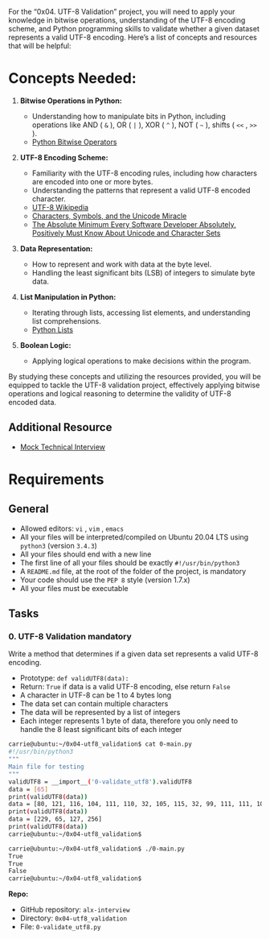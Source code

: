 For the “0x04. UTF-8 Validation” project, you will need to apply your knowledge in bitwise operations, understanding of the UTF-8 encoding scheme, and Python programming skills to validate whether a given dataset represents a valid UTF-8 encoding. Here’s a list of concepts and resources that will be helpful:

# Concepts Needed:

1. **Bitwise Operations in Python:**
    - Understanding how to manipulate bits in Python, including operations like AND ( `&` ), OR ( `|` ), XOR ( `^` ), NOT ( `~` ), shifts ( `<<` , `>>` ).
    - [Python Bitwise Operators](https://wiki.python.org/moin/BitwiseOperators)

2. **UTF-8 Encoding Scheme:**
    - Familiarity with the UTF-8 encoding rules, including how characters are encoded into one or more bytes.
    - Understanding the patterns that represent a valid UTF-8 encoded character.
    - [UTF-8 Wikipedia](https://en.wikipedia.org/wiki/UTF-8)
    - [Characters, Symbols, and the Unicode Miracle](https://www.youtube.com/watch?v=MijmeoH9LT4)
    - [The Absolute Minimum Every Software Developer Absolutely, Positively Must Know About Unicode and Character Sets](https://www.joelonsoftware.com/2003/10/08/the-absolute-minimum-every-software-developer-absolutely-positively-must-know-about-unicode-and-character-sets-no-excuses/)

3. **Data Representation:**
    - How to represent and work with data at the byte level.
    - Handling the least significant bits (LSB) of integers to simulate byte data.

4. **List Manipulation in Python:**
    - Iterating through lists, accessing list elements, and understanding list comprehensions.
    - [Python Lists](https://docs.python.org/3/tutorial/datastructures.html#more-on-lists)

5. **Boolean Logic:**
    - Applying logical operations to make decisions within the program.

By studying these concepts and utilizing the resources provided, you will be equipped to tackle the UTF-8 validation project, effectively applying bitwise operations and logical reasoning to determine the validity of UTF-8 encoded data.

## Additional Resource
- [Mock Technical Interview](https://www.youtube.com/watch?v=QvqvMxg24gY)

# Requirements

## General
- Allowed editors: `vi` , `vim` , `emacs`
- All your files will be interpreted/compiled on Ubuntu 20.04 LTS using `python3` (version `3.4.3`)
- All your files should end with a new line
- The first line of all your files should be exactly `#!/usr/bin/python3`
- A `README.md` file, at the root of the folder of the project, is mandatory
- Your code should use the `PEP 8` style (version 1.7.x)
- All your files must be executable

## Tasks

### 0. UTF-8 Validation mandatory

Write a method that determines if a given data set represents a valid UTF-8 encoding.

- Prototype: `def validUTF8(data):`
- Return: `True` if data is a valid UTF-8 encoding, else return `False`
- A character in UTF-8 can be 1 to 4 bytes long
- The data set can contain multiple characters
- The data will be represented by a list of integers
- Each integer represents 1 byte of data, therefore you only need to handle the 8 least significant bits of each integer

```bash
carrie@ubuntu:~/0x04-utf8_validation$ cat 0-main.py
#!/usr/bin/python3
"""
Main file for testing
"""
validUTF8 = __import__('0-validate_utf8').validUTF8
data = [65]
print(validUTF8(data))
data = [80, 121, 116, 104, 111, 110, 32, 105, 115, 32, 99, 111, 111, 108, 33]
print(validUTF8(data))
data = [229, 65, 127, 256]
print(validUTF8(data))
carrie@ubuntu:~/0x04-utf8_validation$
```

```bash
carrie@ubuntu:~/0x04-utf8_validation$ ./0-main.py
True
True
False
carrie@ubuntu:~/0x04-utf8_validation$
```

**Repo:**
- GitHub repository: `alx-interview`
- Directory: `0x04-utf8_validation`
- File: `0-validate_utf8.py`
